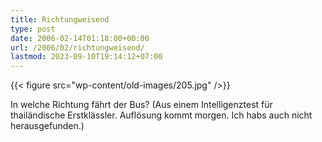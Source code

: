 ```yaml
---
title: Richtungweisend
type: post
date: 2006-02-14T01:18:00+00:00
url: /2006/02/richtungweisend/
lastmod: 2023-09-10T19:14:12+07:00
---
```

{{< figure src="wp-content/old-images/205.jpg" />}}

In welche Richtung fährt der Bus? (Aus einem Intelligenztest für thailändische Erstklässler. Auflösung kommt morgen. Ich habs auch nicht herausgefunden.)
